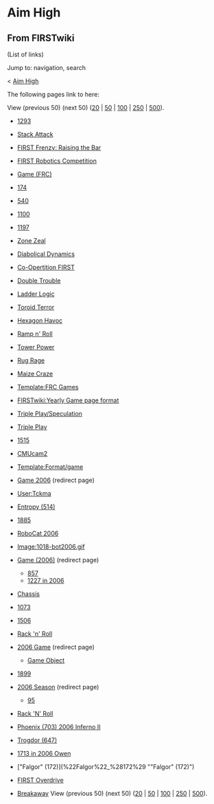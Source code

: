# Aim High

## From FIRSTwiki

(List of links)

Jump to: navigation, search

< [Aim High](/index.php?title=Aim_High&redirect=no "Aim High")

The following pages link to here:

View (previous 50) (next 50) ([20](/index.php?title=Special:Whatlinkshere/Aim_High&limit=20&from=0 "Special:Whatlinkshere/Aim High") | [50](/index.php?title=Special:Whatlinkshere/Aim_High&limit=50&from=0 "Special:Whatlinkshere/Aim High") | [100](/index.php?title=Special:Whatlinkshere/Aim_High&limit=100&from=0 "Special:Whatlinkshere/Aim High") | [250](/index.php?title=Special:Whatlinkshere/Aim_High&limit=250&from=0 "Special:Whatlinkshere/Aim High") | [500](/index.php?title=Special:Whatlinkshere/Aim_High&limit=500&from=0 "Special:Whatlinkshere/Aim High")).

- [1293](1293 "1293")
- [Stack Attack](Stack_Attack "Stack Attack")
- [FIRST Frenzy: Raising the Bar](FIRST_Frenzy:_Raising_the_Bar "FIRST Frenzy: Raising the Bar")
- [FIRST Robotics Competition](first-robotics-competition)
- [Game (FRC)](Game_%28FRC%29 "Game \(FRC\)")
- [174](174 "174")
- [540](540 "540")
- [1100](1100 "1100")
- [1197](1197 "1197")
- [Zone Zeal](Zone_Zeal "Zone Zeal")
- [Diabolical Dynamics](Diabolical_Dynamics "Diabolical Dynamics")
- [Co-Opertition FIRST](Co-Opertition_FIRST "Co-Opertition FIRST")
- [Double Trouble](Double_Trouble "Double Trouble")
- [Ladder Logic](Ladder_Logic "Ladder Logic")
- [Toroid Terror](Toroid_Terror "Toroid Terror")
- [Hexagon Havoc](Hexagon_Havoc "Hexagon Havoc")
- [Ramp n' Roll](Ramp_n%27_Roll "Ramp n' Roll")
- [Tower Power](Tower_Power "Tower Power")
- [Rug Rage](Rug_Rage "Rug Rage")
- [Maize Craze](Maize_Craze "Maize Craze")
- [Template:FRC Games](Template:FRC_Games "Template:FRC Games")
- [FIRSTwiki:Yearly Game page format](FIRSTwiki:Yearly_Game_page_format "FIRSTwiki:Yearly Game page format")
- [Triple Play/Speculation](Triple_Play/Speculation "Triple Play/Speculation")
- [Triple Play](triple-play)
- [1515](1515 "1515")
- [CMUcam2](CMUcam2 "CMUcam2")
- [Template:Format/game](Template:Format/game "Template:Format/game")
- [Game 2006](/index.php?title=Game_2006&redirect=no "Game 2006") (redirect page)
- [User:Tckma](User:Tckma "User:Tckma")
- [Entropy (514)](Entropy_%28514%29 "Entropy \(514\)")
- [1885](1885 "1885")
- [RoboCat 2006](RoboCat_2006 "RoboCat 2006")
- [Image:1018-bot2006.gif](Image:1018-bot2006.gif "Image:1018-bot2006.gif")
- [Game (2006)](/index.php?title=Game_%282006%29&redirect=no "Game \(2006\)") (redirect page) 

  - [857](857 "857")
  - [1227 in 2006](1227_in_2006 "1227 in 2006")

- [Chassis](Chassis "Chassis")
- [1073](1073 "1073")
- [1506](1506 "1506")
- [Rack 'n' Roll](Rack_%27n%27_Roll "Rack 'n' Roll")
- [2006 Game](/index.php?title=2006_Game&redirect=no "2006 Game") (redirect page) 

  - [Game Object](Game_Object "Game Object")

- [1899](1899 "1899")
- [2006 Season](/index.php?title=2006_Season&redirect=no "2006 Season") (redirect page) 

  - [95](95 "95")

- [Rack 'N' Roll](Rack_%27N%27_Roll "Rack 'N' Roll")
- [Phoenix (703) 2006 Inferno II](Phoenix_%28703%29_2006_Inferno_II "Phoenix \(703\) 2006 Inferno II")
- [Trogdor (647)](Trogdor_%28647%29 "Trogdor \(647\)")
- [1713 in 2006 Owen](1713_in_2006_Owen "1713 in 2006 Owen")
- ["Falgor" (172)](%22Falgor%22_%28172%29 ""Falgor" \(172\)")
- [FIRST Overdrive](FIRST_Overdrive "FIRST Overdrive")
- [Breakaway](Breakaway "Breakaway") View (previous 50) (next 50) ([20](/index.php?title=Special:Whatlinkshere/Aim_High&limit=20&from=0 "Special:Whatlinkshere/Aim High") | [50](/index.php?title=Special:Whatlinkshere/Aim_High&limit=50&from=0 "Special:Whatlinkshere/Aim High") | [100](/index.php?title=Special:Whatlinkshere/Aim_High&limit=100&from=0 "Special:Whatlinkshere/Aim High") | [250](/index.php?title=Special:Whatlinkshere/Aim_High&limit=250&from=0 "Special:Whatlinkshere/Aim High") | [500](/index.php?title=Special:Whatlinkshere/Aim_High&limit=500&from=0 "Special:Whatlinkshere/Aim High")).
